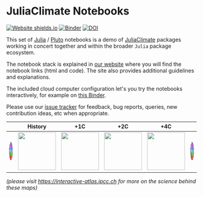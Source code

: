 # JuliaClimate Notebooks

[![Website shields.io](https://img.shields.io/website-up-down-green-red/http/JuliaClimate.github.io/Notebooks)](https://JuliaClimate.github.io/Notebooks/)
[![Binder](https://mybinder.org/badge_logo.svg)](https://gesis.mybinder.org/v2/gh/JuliaClimate/Notebooks/HEAD?urlpath=lab)
[![DOI](https://zenodo.org/badge/147266407.svg)](https://zenodo.org/badge/latestdoi/147266407)

This set of  [Julia](https://julialang.org) / [Pluto](https://github.com/fonsp/Pluto.jl/wiki) notebooks is a demo of [JuliaClimate](https://github.com/JuliaClimate/) packages working in concert together and within the broader `Julia` package ecosystem. 

The notebook stack is explained in [our website](https://JuliaClimate.github.io/Notebooks/) where you will find the notebook links (html and code). The site also provides additional guidelines and explanations. 

The included cloud computer configuration let's you try the notebooks interactively, for example on [this Binder](https://gesis.mybinder.org/v2/gh/JuliaClimate/Notebooks/HEAD?urlpath=lab). 

Please use our [issue tracker](https://github.com/JuliaClimate/Notebooks/issues) for feedback, bug reports, queries, new contribution ideas, etc when appropriate.

| | History | +1C | +2C | +4C | |
|:-------------------------------------:|:-------------------------------------:|:-------------------------------------:|:-------------------------------------:|:-------------------------------------:|:-------------------------------------:|
| <img src="https://github.com/JuliaClimate/meta/raw/master/docs/juliaclimatelogo.png" width="50" height="50"> | <img src="https://user-images.githubusercontent.com/20276764/143275888-ff02f149-225f-45ac-ae5e-1049e15ab215.png" width="100" height="100"> | <img src="https://user-images.githubusercontent.com/20276764/143275851-c165be3b-ca6e-44ab-bcd0-3598c04f2ab6.png" width="100" height="100"> | <img src="https://user-images.githubusercontent.com/20276764/143279553-41c0a2b7-081f-42f9-b285-c4166b81770e.png" width="100" height="100"> | <img src="https://user-images.githubusercontent.com/20276764/143278660-3dc6dbdf-e037-4de8-a976-d0a5a1b48e14.png" width="100" height="100"> | <img src="https://github.com/JuliaClimate/meta/raw/master/docs/juliaclimatelogo.png" width="50" height="50">

_(please visit <https://interactive-atlas.ipcc.ch> for more on the science behind these maps)_
